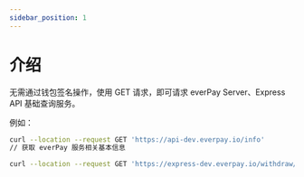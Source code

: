 ```yaml
---
sidebar_position: 1
---
```


# 介绍

无需通过钱包签名操作，使用 GET 请求，即可请求 everPay Server、Express API 基础查询服务。

例如：

```bash
curl --location --request GET 'https://api-dev.everpay.io/info'
// 获取 everPay 服务相关基本信息

curl --location --request GET 'https://express-dev.everpay.io/withdraw/info'
```
